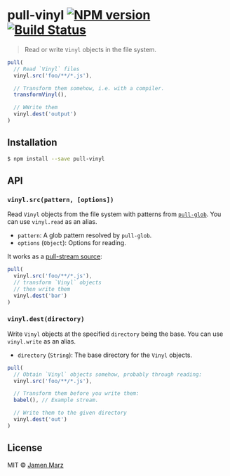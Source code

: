 # pull-vinyl [![NPM version](https://badge.fury.io/js/pull-vinyl.svg)](https://npmjs.org/package/pull-vinyl) [![Build Status](https://travis-ci.org/jamen/pull-vinyl.svg?branch=master)](https://travis-ci.org/jamen/pull-vinyl)

> Read or write `Vinyl` objects in the file system.

```js
pull(
  // Read `Vinyl` files
  vinyl.src('foo/**/*.js'),

  // Transform them somehow, i.e. with a compiler.
  transformVinyl(),

  // WWrite them
  vinyl.dest('output')
)
```

## Installation

```sh
$ npm install --save pull-vinyl
```

## API

### `vinyl.src(pattern, [options])`

Read `Vinyl` objects from the file system with patterns from [`pull-glob`](https://npmjs.com/pull-glob).  You can use `vinyl.read` as an alias.

 - `pattern`: A glob pattern resolved by `pull-glob`.
 - `options` (`Object`): Options for reading.

It works as a [pull-stream source](https://github.com/pull-stream/pull-stream#source-aka-readable):

```js
pull(
  vinyl.src('foo/**/*.js'),
  // transform `Vinyl` objects
  // then write them
  vinyl.dest('bar')
)
```

### `vinyl.dest(directory)`

Write `Vinyl` objects at the specified `directory` being the base.  You can use `vinyl.write` as an alias.

 - `directory` (`String`): The base directory for the `Vinyl` objects.

```js
pull(
  // Obtain `Vinyl` objects somehow, probably through reading:
  vinyl.src('foo/**/*.js'),

  // Transform them before you write them:
  babel(), // Example stream.

  // Write them to the given directory
  vinyl.dest('out')
)
```

## License

MIT © [Jamen Marz](https://github.com/jamen)
